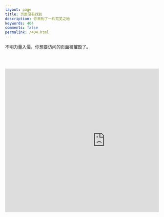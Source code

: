 ```yaml
---
layout: page
title: 页面没有找到
description: 你来到了一片荒芜之地
keywords: 404
comments: false
permalink: /404.html
---
```


<!-- 你来到这个页面，通常有两个原因。

## 一、链接错误

原因：博客搬迁造成的旧链接失效。

例子：《中文文案排版指北（简体中文版）》的链接是

```
http://blog.sudoyc.com/wiki/chinese-copywriting-guidelines/
```

请修改成

```
http://mazhuang.org/wiki/chinese-copywriting-guidelines/
```

改动要点：将域名 `mzlog.com` 改成 `flow-xmazhuang.org`。
 -->
<!-- **备用办法：** 在「[分类](/categories/)」中找。

## 二、维度攻击 -->

不明力量入侵，你想要访问的页面被摧毁了。

<!----------------------------------------------------------------
         mm
      /^(  )^\                     Ascii arts included in this page:
      \,(..),/                     - R2D2, provided by: http://www.chris.com/
        V~~V                       - Texts, generated from: http://www.network-science.de/ascii/  
                                   http:// cnfeat.github.io
            
------------------------------------------------------------------>

  <style>
    pre {
          background: none;
          border: none;
          overflow-x:hidden !important;

    }
  </style>

  <pre>         
<!-----x-----mm--
      /^(  )^\
      \,(..),/        Oops...
        V~~V                     
一定是发生了什么可怕的事情....希望不是BUG
                                                 _ooOoo_
                                                o8888888o
                                                88" . "88    
                                                (| -_- |)
                                                O\  =  /O
                                             ____/`---'\____
                                           .'  \\|     |//  `.
                                          /  \\|||  :  |||//  \
                                         /  _||||| -:- |||||-  \
                                         |   | \\\  -  /// |   |
                                         | \_|  ''\---/''  |   |
                                         \  .-\__  `-`  ___/-. /
                                       ___`. .'  /--.--\  `. . __
                                    ."" '<  `.___\_<|>_/___.'  >'"".
                                   | | :  `- \`.;`\ _ /`;.`/ - ` : | |
                                   \  \ `-.   \_ __\ /__ _/   .-` /  /
                              ======`-.____`-.___\_____/___.-`____.-'======
                                                 `=---='
                              ^^^^^^^^^^^^^^^^^^^^^^^^^^^^^^^^^^^^^^^^^^^^^
                                          佛祖保佑       永无BUG
 </pre>-->
<iframe scrolling='no' frameborder='0' src='http://yibo.iyiyun.com/Home/Distribute/ad404/key/1255840'  width='654' height='470' style='display:block;'></iframe>